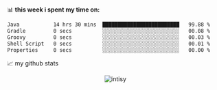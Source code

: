 📊 **this week i spent my time on:**
<!--START_SECTION:waka-->

```txt
Java           14 hrs 30 mins  █████████████████████████   99.88 %
Gradle         0 secs          ░░░░░░░░░░░░░░░░░░░░░░░░░   00.08 %
Groovy         0 secs          ░░░░░░░░░░░░░░░░░░░░░░░░░   00.03 %
Shell Script   0 secs          ░░░░░░░░░░░░░░░░░░░░░░░░░   00.01 %
Properties     0 secs          ░░░░░░░░░░░░░░░░░░░░░░░░░   00.00 %
```

<!--END_SECTION:waka-->


📈 my github stats

<p align="center"> <img src="https://github-readme-stats.vercel.app/api?username=intisy&show_icons=true&theme=gotham" alt="intisy" />




